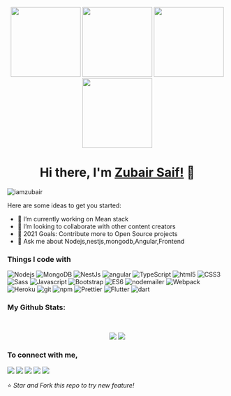 <p align="center"> <img src="https://octodex.github.com/images/vinyltocat.png" height="160px" width="160px"> <img src="https://octodex.github.com/images/daftpunktocat-thomas.gif" height="160px" width="160px"> <img src="https://octodex.github.com/images/daftpunktocat-guy.gif" height="160px" width="160px"> <img src="https://octodex.github.com/images/Robotocat.png" height="160px" width="160px"></p>

<h1 align="center">Hi there, I'm <a href="https://zubair0x01.sh"  target="_blank">Zubair Saif!</a> 👋</h1>
<p align="left"> <img src="https://komarev.com/ghpvc/?username=zubair-saif&label=Views&color=blue&style=plastic" alt="iamzubair" /> </p>

Here are some ideas to get you started:

- 🔭 I’m currently working on Mean stack
- 👯 I’m looking to collaborate with other content creators
- 🥅 2021 Goals: Contribute more to Open Source projects
- 💬 Ask me about Nodejs,nestjs,mongodb,Angular,Frontend 

<h3>Things I code with</h3>
<p>
  <img alt="Nodejs" src="https://img.shields.io/badge/-Nodejs-43853d?style=flat-square&logo=Node.js&logoColor=white" />
  <img alt="MongoDB" src="https://img.shields.io/badge/-MongoDB-13aa52?style=flat-square&logo=mongodb&logoColor=white" />
  <img alt="NestJs" src="https://img.shields.io/badge/-NestJs-ea2845?style=flat-square&logo=nestjs&logoColor=white" />
  <img alt="angular" src="https://img.shields.io/badge/-Angular-DD0031?style=flat-square&logo=angular&logoColor=white" />
  <img alt="TypeScript" src="https://img.shields.io/badge/-TypeScript-007ACC?style=flat-square&logo=typescript&logoColor=white" />
  <img alt="html5" src="https://img.shields.io/badge/-HTML5-E34F26?style=flat-square&logo=html5&logoColor=white" />
  <img alt="CSS3" src="https://img.shields.io/badge/-CSS3-2062AF?style=flat-square&logo=css3&logoColor=white" />
  <img alt="Sass" src="https://img.shields.io/badge/-Sass-CC6699?style=flat-square&logo=sass&logoColor=white" />
  <img alt="Javascript" src="https://img.shields.io/badge/-javascript-EED818?style=flat-square&logo=javascript&logoColor=white" />
  <img alt="Bootstrap" src="https://img.shields.io/badge/-bootstrap-543B79?style=flat-square&logo=bootstrap&logoColor=white" />
   <img alt="ES6" src="https://img.shields.io/badge/-Es6-F6D854?style=flat-square&logo=Es6&logoColor=white" />
    <img alt="nodemailer" src="https://img.shields.io/badge/-nodemailer-28A6DC?style=flat-square&logo=nodemailer&logoColor=white" />
  <img alt="Webpack" src="https://img.shields.io/badge/-Webpack-8DD6F9?style=flat-square&logo=webpack&logoColor=white" />  
  <img alt="Heroku" src="https://img.shields.io/badge/-Heroku-430098?style=flat-square&logo=heroku&logoColor=white" />
 
  <img alt="git" src="https://img.shields.io/badge/-Git-F05032?style=flat-square&logo=git&logoColor=white" />
  <img alt="npm" src="https://img.shields.io/badge/-NPM-CB3837?style=flat-square&logo=npm&logoColor=white" />
  <img alt="Prettier" src="https://img.shields.io/badge/-Prettier-F7B93E?style=flat-square&logo=prettier&logoColor=white" />
  <img alt="Flutter" src="https://img.shields.io/badge/-flutter-005497?style=flat-square&logo=flutter&logoColor=white" />
  <img alt="dart" src="https://img.shields.io/badge/-dart-2AB2EE?style=flat-square&logo=dart&logoColor=white" />
</p>




<h3>My Github Stats: </h3>

<br>

<p align = "center">
  <img src = "https://github-readme-stats.vercel.app/api?username=zubair-saif&show_icons=true&theme=radical&line_height=27">
  <img src = "https://github-readme-stats.vercel.app/api/top-langs/?username=zubair-saif&hide=css,html&theme=tokyonight">
</p>


<h3>To connect with me, </h3>

[<img src="https://img.shields.io/badge/twitter-%231DA1F2.svg?&style=for-the-badge&logo=twitter&logoColor=white" />](https://twitter.com/zubairsaif700) [<img src="https://img.shields.io/badge/medium-%2312100E.svg?&style=for-the-badge&logo=medium&logoColor=white" />](https://medium.com/@zubairsaif)  [<img src="https://img.shields.io/badge/linkedin-%230077B5.svg?&style=for-the-badge&logo=linkedin&logoColor=white" />](https://www.linkedin.com/in/zubair-saif/) [<img src = "https://img.shields.io/badge/facebook-%231877F2.svg?&style=for-the-badge&logo=facebook&logoColor=white">](https://www.facebook.com/zubairsaif700) [<img src = "https://img.shields.io/badge/instagram-%23E4405F.svg?&style=for-the-badge&logo=instagram&logoColor=white">](https://www.instagram.com/zubairsaif700/) 


⭐ *Star and Fork this repo to try new feature!* 
